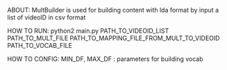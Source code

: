 ABOUT:
MultBuilder is used for building content with lda format by input a list of videoID in csv format

HOW TO RUN:
python2 main.py PATH_TO_VIDEOID_LIST PATH_TO_MULT_FILE PATH_TO_MAPPING_FILE_FROM_MULT_TO_VIDEOID PATH_TO_VOCAB_FILE

HOW TO CONFIG:
MIN_DF, MAX_DF : parameters for building vocab
